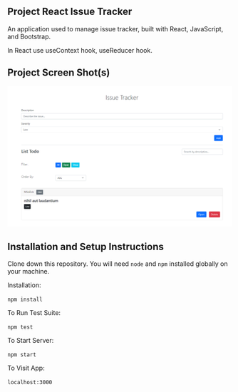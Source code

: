 ## Project React Issue Tracker

An application used to manage issue tracker, built with React, JavaScript, and Bootstrap.

In React use useContext hook, useReducer hook.

## Project Screen Shot(s)

![Alt text](./src/images/issuetracker.png)

## Installation and Setup Instructions

Clone down this repository. You will need `node` and `npm` installed globally on your machine.

Installation:

`npm install`

To Run Test Suite:

`npm test`

To Start Server:

`npm start`

To Visit App:

`localhost:3000`
